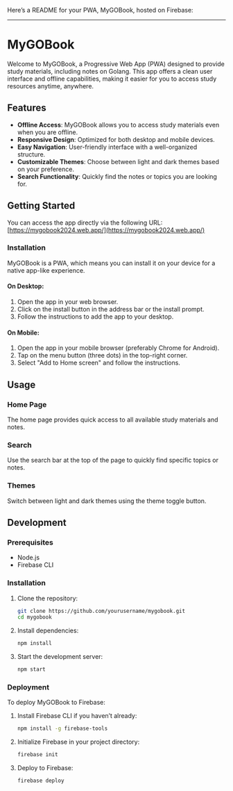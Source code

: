 Here’s a README for your PWA, MyGOBook, hosted on Firebase:

---

# MyGOBook

Welcome to MyGOBook, a Progressive Web App (PWA) designed to provide study materials, including notes on Golang. This app offers a clean user interface and offline capabilities, making it easier for you to access study resources anytime, anywhere.

## Features

- **Offline Access**: MyGOBook allows you to access study materials even when you are offline.
- **Responsive Design**: Optimized for both desktop and mobile devices.
- **Easy Navigation**: User-friendly interface with a well-organized structure.
- **Customizable Themes**: Choose between light and dark themes based on your preference.
- **Search Functionality**: Quickly find the notes or topics you are looking for.

## Getting Started

You can access the app directly via the following URL:
[https://mygobook2024.web.app/](https://mygobook2024.web.app/)

### Installation

MyGOBook is a PWA, which means you can install it on your device for a native app-like experience. 

#### On Desktop:
1. Open the app in your web browser.
2. Click on the install button in the address bar or the install prompt.
3. Follow the instructions to add the app to your desktop.

#### On Mobile:
1. Open the app in your mobile browser (preferably Chrome for Android).
2. Tap on the menu button (three dots) in the top-right corner.
3. Select "Add to Home screen" and follow the instructions.

## Usage

### Home Page
The home page provides quick access to all available study materials and notes.

### Search
Use the search bar at the top of the page to quickly find specific topics or notes.

### Themes
Switch between light and dark themes using the theme toggle button.

## Development

### Prerequisites
- Node.js
- Firebase CLI

### Installation
1. Clone the repository:
   ```bash
   git clone https://github.com/yourusername/mygobook.git
   cd mygobook
   ```

2. Install dependencies:
   ```bash
   npm install
   ```

3. Start the development server:
   ```bash
   npm start
   ```

### Deployment
To deploy MyGOBook to Firebase:

1. Install Firebase CLI if you haven’t already:
   ```bash
   npm install -g firebase-tools
   ```

2. Initialize Firebase in your project directory:
   ```bash
   firebase init
   ```

3. Deploy to Firebase:
   ```bash
   firebase deploy
   ```
